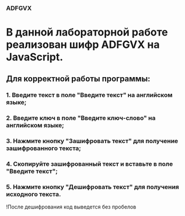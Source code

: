 <h3>ADFGVX</h3>
<h1>В данной лабораторной работе реализован шифр ADFGVX на JavaScript.</h1>

<h2>Для корректной работы программы:</h2>
<h3>1. Введите текст в поле "Введите текст" на английском языке;</h3>
<h3>2. Введите ключ в поле "Введите ключ-слово" на английском языке; </h3>
<h3>3. Нажмите кнопку "Зашифровать текст" для получение зашифрованного текста;</h3>
<h3>4. Скопируйте зашифрованный текст и вставьте в поле "Введите текст";</h3>
<h3>5. Нажмите кнопку "Дешифровать текст" для получения исходного текста.</h3>
!После дешифрования код выведется без пробелов
